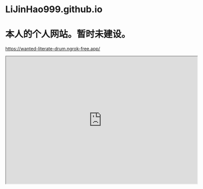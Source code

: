# LiJinHao999.github.io
# 本人的个人网站。暂时未建设。
https://wanted-literate-drum.ngrok-free.app/
<iframe src="https://wanted-literate-drum.ngrok-free.app/" width="600" height="400"></iframe>
